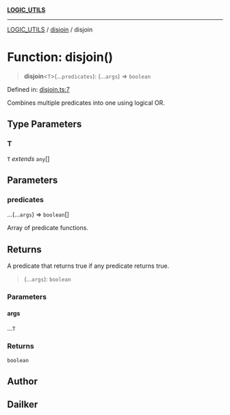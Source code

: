 [**LOGIC_UTILS**](../../README.md)

***

[LOGIC_UTILS](../../README.md) / [disjoin](../README.md) / disjoin

# Function: disjoin()

> **disjoin**\<`T`\>(...`predicates`): (...`args`) => `boolean`

Defined in: [disjoin.ts:7](https://github.com/dailker/everyutil/blob/b7f22b082046077d9fa17a48e94d4c255288033b/src/logic/disjoin.ts#L7)

Combines multiple predicates into one using logical OR.

## Type Parameters

### T

`T` *extends* `any`[]

## Parameters

### predicates

...(...`args`) => `boolean`[]

Array of predicate functions.

## Returns

A predicate that returns true if any predicate returns true.

> (...`args`): `boolean`

### Parameters

#### args

...`T`

### Returns

`boolean`

## Author

## Dailker
